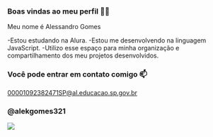 ### Boas vindas ao meu perfil 💙💙

Meu nome é Alessandro Gomes

-Estou estudando na Alura.
-Estou me desenvolvendo na linguagem JavaScript.
-Utilizo esse espaço para minha organização e compartilhamento dos meu projetos desenvolvidos.

### Você pode entrar em contato comigo 📫
00001092382471SP@al.educacao.sp.gov.br

### @alekgomes321


![](https://media1.tenor.com/images/21f9326a1af5988929aed29fa6d607a7/tenor.gif?itemid=13766828)
